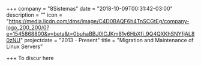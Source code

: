 +++
company = "8Sistemas"
date = "2018-10-09T00:31:42-03:00"
description = ""
icon = "https://media.licdn.com/dms/image/C4D0BAQF6h4TnSCGtEg/company-logo_200_200/0?e=1545868800&v=beta&t=0buhaBBJ0ICJKm81y6HbXfi_9Q4QXKhSNYfjAL80zNU"
projectdate = "2013 - Present"
title = "Migration and Maintenance of Linux Servers"

+++
To discur here